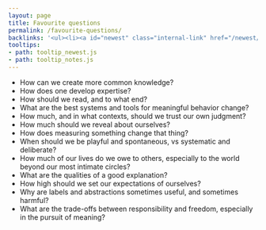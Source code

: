 ```yaml
---
layout: page
title: Favourite questions
permalink: /favourite-questions/
backlinks: '<ul><li><a id="newest" class="internal-link" href="/newest/">Newest</a></li><li><a id="notes" class="internal-link" href="/notes/">Notes</a></li></ul>'
tooltips: 
- path: tooltip_newest.js
- path: tooltip_notes.js
---
```


- How can we create more common knowledge?
- How does one develop expertise?
- How should we read, and to what end?
- What are the best systems and tools for meaningful behavior change?
- How much, and in what contexts, should we trust our own judgment?
- How much should we reveal about ourselves?
- How does measuring something change that thing?
- When should we be playful and spontaneous, vs systematic and deliberate?
- How much of our lives do we owe to others, especially to the world beyond our most intimate circles?
- What are the qualities of a good explanation?
- How high should we set our expectations of ourselves?
- Why are labels and abstractions sometimes useful, and sometimes harmful?
- What are the trade-offs between responsibility and freedom, especially in the pursuit of meaning?